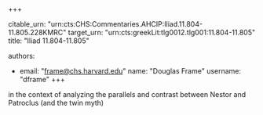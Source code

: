 +++


citable_urn: "urn:cts:CHS:Commentaries.AHCIP:Iliad.11.804-11.805.228KMRC"
target_urn: "urn:cts:greekLit:tlg0012.tlg001:11.804-11.805"
title: "Iliad 11.804-11.805"

authors:
- email: "frame@chs.harvard.edu"
  name: "Douglas Frame"
  username: "dframe"
+++

<p>in the context of analyzing the parallels and contrast between Nestor and Patroclus (and the twin myth)</p>